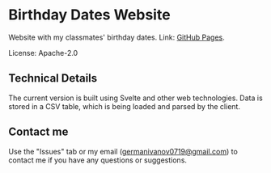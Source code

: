 # Birthday Dates Website

Website with my classmates' birthday dates. Link: [GitHub Pages](https://germanivanov0719.github.io/birthday-dates/).

License: Apache-2.0

## Technical Details

The current version is built using Svelte and other web technologies. Data is stored in a CSV table, which is being loaded and parsed by the client.

## Contact me

Use the "Issues" tab or my email (germanivanov0719@gmail.com) to contact me if you have any questions or suggestions.
